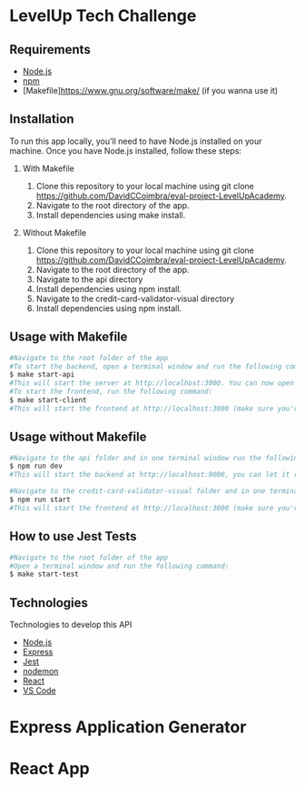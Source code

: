 # LevelUp Tech Challenge

## Requirements
- [Node.js](https://nodejs.org/en/)
- [npm](https://www.npmjs.com/)
- [Makefile]https://www.gnu.org/software/make/ (if you wanna use it)

## Installation
To run this app locally, you'll need to have Node.js installed on your machine. Once you have Node.js installed, follow these steps:

1. With Makefile
   1. Clone this repository to your local machine using git clone https://github.com/DavidCCoimbra/eval-project-LevelUpAcademy.
   2. Navigate to the root directory of the app.
   3. Install dependencies using make install.

2. Without Makefile
   1. Clone this repository to your local machine using git clone https://github.com/DavidCCoimbra/eval-project-LevelUpAcademy.
   2. Navigate to the root directory of the app.
   3. Navigate to the api directory
   4. Install dependencies using npm install.
   5. Navigate to the credit-card-validator-visual directory
   6. Install dependencies using npm install.


## Usage with Makefile
```bash
#Navigate to the root folder of the app
#To start the backend, open a terminal window and run the following command:
$ make start-api
#This will start the server at http://localhost:3000. You can now open this URL in your browser to see the app in action.
#To start the frontend, run the following command:
$ make start-client
#This will start the frontend at http://localhost:3000 (make sure you're not using the port :3000).
```
## Usage without Makefile
```bash
#Navigate to the api folder and in one terminal window run the following command to start the backend:
$ npm run dev
#This will start the backend at http://localhost:9000, you can let it run on the background, no need to open the link (make sure you're not using the port :9000).

#Navigate to the credit-card-validator-visual folder and in one terminal window run the following command to start the frontend:
$ npm run start
#This will start the frontend at http://localhost:3000 (make sure you're not using the port :3000).

```
## How to use Jest Tests
```bash
#Navigate to the root folder of the app
#Open a terminal window and run the following command:
$ make start-test
```
## Technologies

Technologies to develop this API

- [Node.js](https://nodejs.org/en/)
- [Express](https://expressjs.com/)
- [Jest](https://jestjs.io/)
- [nodemon](https://nodemon.io/)
- [React](https://react.dev/)
- [VS Code](https://code.visualstudio.com/)

# Express Application Generator
# React App